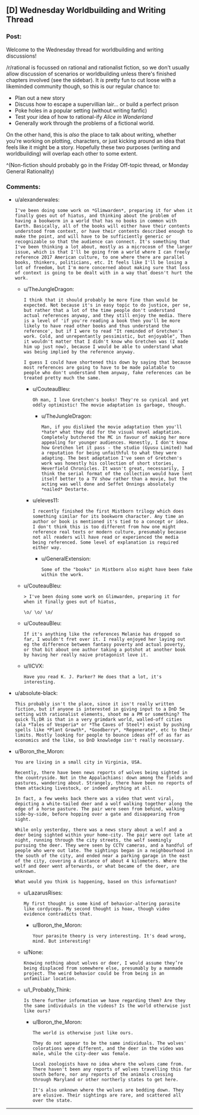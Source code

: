 ## [D] Wednesday Worldbuilding and Writing Thread

### Post:

Welcome to the Wednesday thread for worldbuilding and writing discussions!

/r/rational is focussed on rational and rationalist fiction, so we don't usually allow discussion of scenarios or worldbuilding unless there's finished chapters involved (see the sidebar).  It *is* pretty fun to cut loose with a likeminded community though, so this is our regular chance to:

* Plan out a new story
* Discuss how to escape a supervillian lair... or build a perfect prison
* Poke holes in a popular setting (without writing fanfic)
* Test your idea of how to rational-ify *Alice in Wonderland*
* Generally work through the problems of a fictional world.

On the other hand, this is *also* the place to talk about writing, whether you're working on plotting, characters, or just kicking around an idea that feels like it might be a story. Hopefully these two purposes (writing and worldbuilding) will overlap each other to some extent.

^(Non-fiction should probably go in the Friday Off-topic thread, or Monday General Rationality)

### Comments:

- u/alexanderwales:
  ```
  I've been doing some work on *Glimwarden*, preparing it for when it finally goes out of hiatus, and thinking about the problem of having a bookworm in a world that has no books in common with Earth. Basically, all of the books will either have their contents understood from context, or have their contents described enough to make the point, and will have to be sufficiently generic or recognizable so that the audience can connect. It's something that I've been thinking a lot about, mostly as a microcosm of the larger issue, which is that I'll be going from a world where I can freely reference 2017 American culture, to one where there are parallel books, thinkers, politicians, etc. It feels like I'll be losing a lot of freedom, but I'm more concerned about making sure that loss of context is going to be dealt with in a way that doesn't hurt the work.
  ```

  - u/TheJungleDragon:
    ```
    I think that it should probably be more fine than would be expected. Not because it's in easy topic to do justice, per se, but rather that a lot of the time people don't understand actual references anyway, and they still enjoy the media. There is a level of 'if you're reading a book then you'll be more likely to have read other books and thus understand the reference', but if I were to read "It reminded of Gretchen's work. Cold, and unrepentantly pessimistic, but enjoyable", Then it wouldn't matter that I didn't know who Gretchen was (I made him up just now), because I would be able to understand what was being implied by the reference anyway.

    I guess I could have shortened this down by saying that because most references are going to have to be made palatable to people who don't understand them anyway, fake references can be treated pretty much the same.
    ```

    - u/CouteauBleu:
      ```
      Oh man, I love Gretchen's books! They're so cynical and yet oddly optimistic! The movie adaptation is garbage, though.
      ```

      - u/TheJungleDragon:
        ```
        Man, if you disliked the movie adaptation then you'll *hate* what they did for the visual novel adaptation. Completely butchered the MC in favour of making her more appealing for younger audiences. Honestly, I don't know how Gretchen let it pass - the studio (Gyusu Limited) had a reputation for being unfaithful to what they were adapting. The best adaptation I've seen of Gretchen's work was honestly his collection of short stories, Heverfield Chronicles. It wasn't great, necessarily, I think the serial format of the collection would have lent itself better to a TV show rather than a movie, but the acting was well done and Seffet Onnings absolutely *nailed* Destarte.
        ```

    - u/eleves11:
      ```
      I recently finished the first Mistborn trilogy which does something similar for its bookworm character. Any time an author or book is mentioned it's tied to a concept or idea. I don't think this is too different from how one might reference real texts or modern culture, presumably because not all readers will have read or experienced the media being referenced. Some level of explanation is required either way.
      ```

      - u/GeneralExtension:
        ```
        Some of the "books" in Mistborn also might have been fake within the work.
        ```

  - u/CouteauBleu:
    ```
    > I've been doing some work on Glimwarden, preparing it for when it finally goes out of hiatus,

    \o/ \o/ \o/
    ```

  - u/CouteauBleu:
    ```
    If it's anything like the references Melanie has dropped so far, I wouldn't fret over it. I really enjoyed her laying out eg the difference between fantasy poverty and actual poverty, or that bit about one author taking a potshot at another book by having her really naive protagonist love it.
    ```

  - u/IICVX:
    ```
    Have you read K. J. Parker? He does that a lot, it's interesting.
    ```

- u/absolute-black:
  ```
  This probably isn't the place, since it isn't really written fiction, but if anyone is interested in giving input to a DnD 5e setting with rationalist elements, shoot me a PM or something? The quick TL;DR is that in a very grimdark world, walled-off cities (ala *Tales of Vesperia* or *The Caves of Steel*) exist by pushing spells like *Plant Growth*, *Goodberry*, *Regenerate*, etc to their limits. Mostly looking for people to bounce ideas off of as far as economics and the like, so DnD knowledge isn't really necessary.
  ```

- u/Boron_the_Moron:
  ```
  You are living in a small city in Virginia, USA.

  Recently, there have been news reports of wolves being sighted in the countryside. Not in the Appalachians: down among the fields and pastures, wandering about. Strangely, there have been no reports of them attacking livestock, or indeed anything at all.

  In fact, a few weeks back there was a video that went viral, depicting a white-tailed deer and a wolf walking together along the edge of a horse pasture. The pair were seen from behind, walking side-by-side, before hopping over a gate and disappearing from sight.

  While only yesterday, there was a news story about a wolf and a deer being sighted within your home-city. The pair were out late at night, running through the city streets, the wolf seemingly pursuing the deer. They were seen by CCTV cameras, and a handful of people who were out late. The sightings began in a neighbourhood in the south of the city, and ended near a parking garage in the east of the city, covering a distance of about 4 kilometers. Where the wolf and deer went afterwards, or what became of the deer, are unknown.

  What would you think is happening, based on this information?
  ```

  - u/LazarusRises:
    ```
    My first thought is some kind of behavior-altering parasite like cordyceps. My second thought is hoax, though video evidence contradicts that.
    ```

    - u/Boron_the_Moron:
      ```
      Your parasite theory is very interesting. It's dead wrong, mind. But interesting!
      ```

  - u/None:
    ```
    Knowing nothing about wolves or deer, I would assume they’re being displaced from somewhere else, presumably by a manmade project. The weird behavior could be from being in an unfamiliar location.
    ```

  - u/I_Probably_Think:
    ```
    Is there further information we have regarding them? Are they the same individuals in the videos? Is the world otherwise just like ours?
    ```

    - u/Boron_the_Moron:
      ```
      The world is otherwise just like ours.

      They do not appear to be the same individuals. The wolves' colorations were different, and the deer in the video was male, while the city-deer was female.

      Local zoologists have no idea where the wolves came from. There haven't been any reports of wolves travelling this far south before, nor any reports of the animals crossing through Maryland or other northerly states to get here.

      It's also unknown where the wolves are bedding down. They are elusive. Their sightings are rare, and scattered all over the state.
      ```

---

